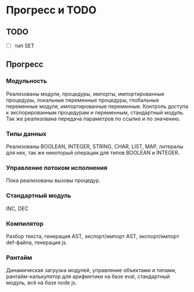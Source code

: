 # Прогресс и TODO

## TODO

* [ ] тип SET

## Прогресс

### Модульность
Реализованы модули, процедуры, импорты, импортированные процедуры, локальные переменные процедуры, глобальные переменные модуля, импортированные переменные. Контроль доступа к экспорированным процедурам и переменным, стандартный модуль. Так же реализована передача параметров по ссылке и по значению.

### Типы данных
Реализованы BOOLEAN, INTEGER, STRING, CHAR, LIST, MAP, литералы для них, так же некоторый операции для типов BOOLEAN и INTEGER.

### Управление потоком исполнения
Пока реализованы вызовы процедур.

### Стандартный модуль
INC, DEC

### Компилятор
Разбор текста, генерация AST, экспорт/импорт AST, экспорт/импорт def-файла, генерация js.

### Рантайм
Динамическая загрузка модулей, управление объектами и типами, рантайм-калькулятор для арифметики на базе eval, стандартный модуль, всё на базе node js.
